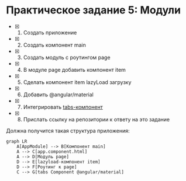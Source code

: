 # Практическое задание 5: Модули

- [x] 1. Создать приложение
- [x] 2. Создать компонент main
- [x] 3. Создать модуль с роутингом page
- [x] 4. В модуле page добавить компонент item
- [x] 5. Сделать компонент item lazyLoad загрузку
- [x] 6. Добавить @angular/material
- [x] 7. Интегрировать [tabs-компонент](https://material.angular.io/components/tabs/overview)
- [x] 8. Прислать ссылку на репозитории к ответу на это задание

Должна получится такая структура приложения:

```mermaid
graph LR
    A[AppModule] --> B[Компонент main]
    A --> C[app.component.html]
    A --> D[Модуль page]
    D --> E[lazyload-компонент item]
    D --> F[Роутинг к page]
    C --> G[tabs Component @angular/material]
```
